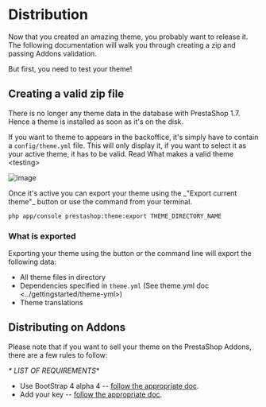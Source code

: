 Distribution
============

Now that you created an amazing theme, you probably want to release it.
The following documentation will walk you through creating a zip and
passing Addons validation.

But first, you need to test your theme!

Creating a valid zip file
-------------------------

There is no longer any theme data in the database with PrestaShop 1.7.
Hence a theme is installed as soon as it's on the disk.

If you want to theme to appears in the backoffice, it's simply have to
contain a `config/theme.yml` file. This will only display it, if you
want to select it as your active theme, it has to be valid. Read What
makes a valid theme &lt;testing&gt;

![image](img/export-current-theme.png)

Once it's active you can export your theme using the \_"Export current
theme"\_ button or use the command from your terminal.

``` {.sourceCode .bash}
php app/console prestashop:theme:export THEME_DIRECTORY_NAME
```

### What is exported

Exporting your theme using the button or the command line will export
the following data:

-   All theme files in directory
-   Dependencies specified in
    `theme.yml` (See theme.yml doc &lt;../gettingstarted/theme-yml&gt;)
-   Theme translations

Distributing on Addons
----------------------

Please note that if you want to sell your theme on the PrestaShop
Addons, there are a few rules to follow:

*\* LIST OF REQUIREMENTS*\*

-   Use BootStrap 4 alpha 4 -- [follow the appropriate
    doc](https://github.com/twbs/bootstrap/tree/v4.0.0-alpha.4/docs).
-   Add your key -- [follow the appropriate
    doc](../gettingstarted/theme-yml).

